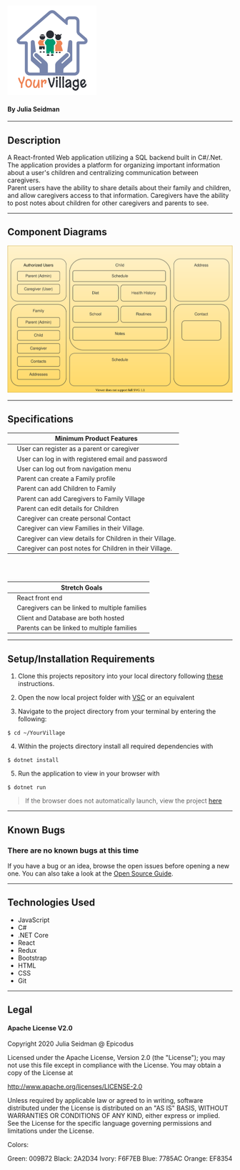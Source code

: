 ![YourVillage Logo](wwwroot/img/logo.png)
<br />

#### By Julia Seidman
<hr/>

## Description

A React-fronted Web application utilizing a SQL backend built in C#/.Net.  The application provides a platform for organizing important information about a user's children and centralizing communication between caregivers. <br>
Parent users have the ability to share details about their family and children, and allow caregivers access to that information.  Caregivers have the ability to post notes about children for other caregivers and parents to see.
<hr />

## Component Diagrams
![component structure](./YourVillage.drawio.svg)

<hr/>

## Specifications

||Minimum Product Features|
|-----|-----|
|  |User can register as a parent or caregiver|
|  |User can log in with registered email and password|
|  |User can log out from navigation menu|
|  |Parent can create a Family profile|
|  |Parent can add Children to Family|
|  |Parent can add Caregivers to Family Village|
|  |Parent can edit details for Children|
|  |Caregiver can create personal Contact|
|  |Caregiver can view Families in their Village.|
|  |Caregiver can view details for Children in their Village.|
|  |Caregiver can post notes for Children in their Village.|

<br/>
<br/>

||Stretch Goals|
|-----|-----|
|  |React front end|
|  |Caregivers can be linked to multiple families|
|  |Client and Database are both hosted|
|  |Parents can be linked to multiple families|

<hr />


## Setup/Installation Requirements

1. Clone this projects repository into your local directory following [these](https://www.linode.com/docs/development/version-control/how-to-install-git-and-clone-a-github-repository/) instructions.

2. Open the now local project folder with [VSC](https://code.visualstudio.com/Download) or an equivalent

3. Navigate to the project directory from your terminal by entering the following:

```
$ cd ~/YourVillage
```
4. Within the projects directory install all required dependencies with
```
$ dotnet install
```
5. Run the application to view in your browser with
```
$ dotnet run
```

>If the browser does not automatically launch, view the project [here](https://localhost:8000)

<hr/>

## Known Bugs

### There are no known bugs at this time
If you have a bug or an idea, browse the open issues before opening a new one. You can also take a look at the [Open Source Guide](https://opensource.guide/).

<hr/>

## Technologies Used

- JavaScript
- C#
- .NET Core
- React
- Redux
- Bootstrap
- HTML
- CSS
- Git

<hr/>

## Legal

#### Apache License V2.0

Copyright 2020 Julia Seidman @ Epicodus

Licensed under the Apache License, Version 2.0 (the "License");
you may not use this file except in compliance with the License.
You may obtain a copy of the License at

http://www.apache.org/licenses/LICENSE-2.0

Unless required by applicable law or agreed to in writing, software
distributed under the License is distributed on an "AS IS" BASIS,
WITHOUT WARRANTIES OR CONDITIONS OF ANY KIND, either express or implied.
See the License for the specific language governing permissions and
limitations under the License.



Colors:

Green: 009B72
Black: 2A2D34
Ivory: F6F7EB
Blue: 7785AC
Orange: EF8354